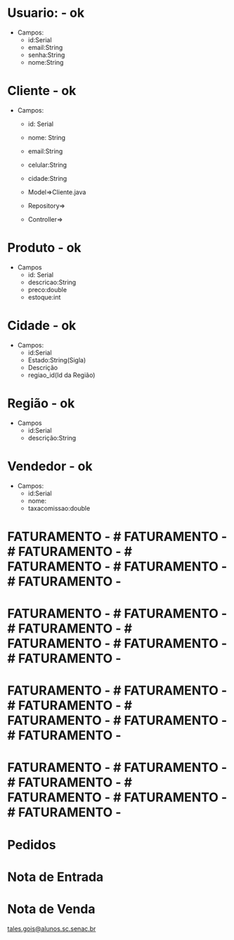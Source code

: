 # Usuario: - ok
* Campos:
    * id:Serial
    * email:String
    * senha:String
    * nome:String
    
# Cliente - ok
* Campos:
    * id: Serial
    * nome: String
    * email:String
    * celular:String
    * cidade:String
    
    * Model=>Cliente.java
    * Repository=>
    * Controller=>
# Produto - ok
* Campos
    * id: Serial
    * descricao:String
    * preco:double
    * estoque:int

# Cidade - ok
* Campos:
  * id:Serial
  * Estado:String(Sigla)
  * Descrição
  * regiao_id(Id da Região)

# Região - ok
* Campos
  * id:Serial
  * descrição:String

# Vendedor - ok
* Campos:
  * id:Serial
  * nome:
  * taxacomissao:double

# FATURAMENTO - # FATURAMENTO - # FATURAMENTO - # FATURAMENTO - # FATURAMENTO - # FATURAMENTO - 
# FATURAMENTO - # FATURAMENTO - # FATURAMENTO - # FATURAMENTO - # FATURAMENTO - # FATURAMENTO - 
# FATURAMENTO - # FATURAMENTO - # FATURAMENTO - # FATURAMENTO - # FATURAMENTO - # FATURAMENTO - 
# FATURAMENTO - # FATURAMENTO - # FATURAMENTO - # FATURAMENTO - # FATURAMENTO - # FATURAMENTO - 

# Pedidos  
# Nota de Entrada 
# Nota de Venda


tales.gois@alunos.sc.senac.br






